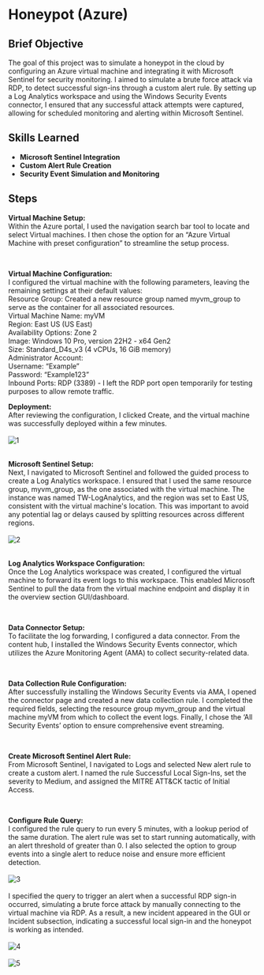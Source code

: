 <h1>Honeypot (Azure)</h1>

<h2>Brief Objective</h2>
The goal of this project was to simulate a honeypot in the cloud by configuring an Azure virtual machine and integrating it with Microsoft Sentinel for security monitoring. I aimed to simulate a brute force attack via RDP, to detect successful sign-ins through a custom alert rule. By setting up a Log Analytics workspace and using the Windows Security Events connector, I ensured that any successful attack attempts were captured, allowing for scheduled monitoring and alerting within Microsoft Sentinel. <br />


<h2>Skills Learned</h2>

- <b>Microsoft Sentinel Integration</b> 
- <b>Custom Alert Rule Creation</b>
- <b>Security Event Simulation and Monitoring </b>

<h2>Steps</h2>

**Virtual Machine Setup:** <br/>
Within the Azure portal, I used the navigation search bar tool to locate and select Virtual machines. I then chose the option for an “Azure Virtual Machine with preset configuration” to streamline the setup process. <br/>

<br />

**Virtual Machine Configuration:** <br/>
I configured the virtual machine with the following parameters, leaving the remaining settings at their default values: <br />
Resource Group: Created a new resource group named myvm_group to serve as the container for all associated resources. <br />
Virtual Machine Name: myVM <br />
Region: East US (US East) <br />
Availability Options: Zone 2 <br />
Image: Windows 10 Pro, version 22H2 - x64 Gen2 <br />
Size: Standard_D4s_v3 (4 vCPUs, 16 GiB memory) <br />
Administrator Account: <br />
Username: “Example” <br />
Password: “Example123” <br />
Inbound Ports: RDP (3389) - I left the RDP port open temporarily for testing purposes to allow remote traffic. <br />

**Deployment:** <br/>
After reviewing the configuration, I clicked Create, and the virtual machine was successfully deployed within a few minutes. <br />
<br />
![1](https://github.com/user-attachments/assets/20f9815e-ee4a-4454-b09b-dbcaa9525177) <br />
<br />

**Microsoft Sentinel Setup:** <br/>
Next, I navigated to Microsoft Sentinel and followed the guided process to create a Log Analytics workspace. I ensured that I used the same resource group, myvm_group, as the one associated with the virtual machine. The instance was named TW-LogAnalytics, and the region was set to East US, consistent with the virtual machine's location. This was important to avoid any potential lag or delays caused by splitting resources across different regions.<br/>
<br />
![2](https://github.com/user-attachments/assets/753a2a75-77f2-4bf2-970a-9cd262ded03e) <br />
<br />

**Log Analytics Workspace Configuration:** <br/>
Once the Log Analytics workspace was created, I configured the virtual machine to forward its event logs to this workspace. This enabled Microsoft Sentinel to pull the data from the virtual machine endpoint and display it in the overview section GUI/dashboard. <br/>

<br />

**Data Connector Setup:** <br/>
To facilitate the log forwarding, I configured a data connector. From the content hub, I installed the Windows Security Events connector, which utilizes the Azure Monitoring Agent (AMA) to collect security-related data. <br/>

<br />

**Data Collection Rule Configuration:** <br/>
After successfully installing the Windows Security Events via AMA, I opened the connector page and created a new data collection rule. I completed the required fields, selecting the resource group myvm_group and the virtual machine myVM from which to collect the event logs. Finally, I chose the ‘All Security Events’ option to ensure comprehensive event streaming.<br />

<br />

**Create Microsoft Sentinel Alert Rule:** <br/>
From Microsoft Sentinel, I navigated to Logs and selected New alert rule to create a custom alert. I named the rule Successful Local Sign-Ins, set the severity to Medium, and assigned the MITRE ATT&CK tactic of Initial Access. <br />

<br />

**Configure Rule Query:** <br/>
I configured the rule query to run every 5 minutes, with a lookup period of the same duration. The alert rule was set to start running automatically, with an alert threshold of greater than 0. I also selected the option to group events into a single alert to reduce noise and ensure more efficient detection. <br />
<br /> 
![3](https://github.com/user-attachments/assets/682d5e81-51c4-444d-afb9-ccdaeac66783) <br />
<br />
I specified the query to trigger an alert when a successful RDP sign-in occurred, simulating a brute force attack by manually connecting to the virtual machine via RDP. As a result, a new incident appeared in the GUI or Incident subsection, indicating a successful local sign-in and the honeypot is working as intended. <br />
<br />
![4](https://github.com/user-attachments/assets/dbce85e9-3f29-47d8-a8a6-9b104ad44b90) <br />
<br />
![5](https://github.com/user-attachments/assets/9eaaa09d-fd67-4df4-9bb5-6e3b688bd855) <br />

<!--
 ```diff
- text in red
+ text in green
! text in orange
# text in gray
@@ text in purple (and bold)@@
```
--!>
